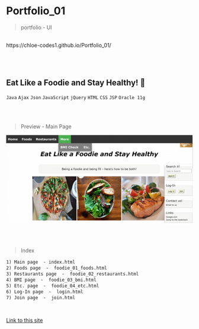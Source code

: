 # Portfolio_01
> portfolio - UI

<br/>
https://chloe-codes1.github.io/Portfolio_01/

<br/>
<br/>
<br/>
<br/>



## Eat Like a Foodie and Stay Healthy! :tomato:

`Java`  `Ajax`  `Json`  `JavaScript`  `jQuery`  `HTML`  `CSS`  `JSP`  `Oracle 11g`

<br/>
<br/>

> Preview - Main Page

![foodie-main](foodie-main.png)

<br/>
<br/>


> Index

    1) Main page  - index.html
    2) Foods page  -  foodie_01_foods.html
    3) Restaurants page  -  foodie_02_restaurants.html
    4) BMI page  -  foodie_03_bmi.html
    5) Etc. page  -  foodie_04_etc.html
    6) Log-In page  -  login.html
    7) Join page  -  join.html

<br/>



[Link to this site](/project/WebContent/index.html)

